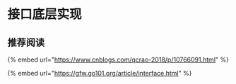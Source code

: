 # 接口底层实现



## 推荐阅读

{% embed url="https://www.cnblogs.com/qcrao-2018/p/10766091.html" %}

{% embed url="https://gfw.go101.org/article/interface.html" %}



